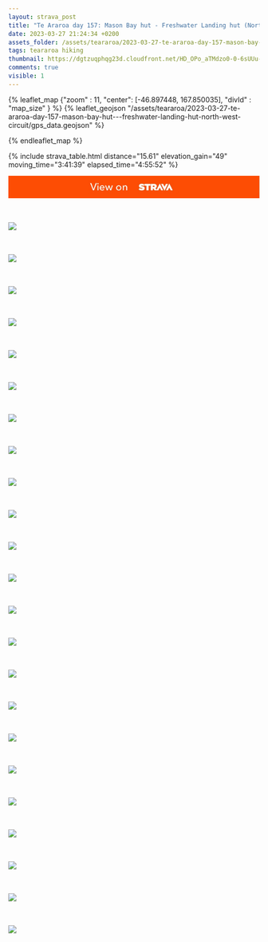 ```yaml
---
layout: strava_post
title: "Te Araroa day 157: Mason Bay hut - Freshwater Landing hut (North-West circuit)"
date: 2023-03-27 21:24:34 +0200
assets_folder: /assets/teararoa/2023-03-27-te-araroa-day-157-mason-bay-hut---freshwater-landing-hut-north-west-circuit
tags: teararoa hiking
thumbnail: https://dgtzuqphqg23d.cloudfront.net/HD_OPo_aTMdzo0-0-6sUUu-W7cmzOiIs-zh90XnRmiQ-1024x768.jpg
comments: true
visible: 1
---
```



{% leaflet_map {"zoom" : 11,
                  "center": [-46.897448, 167.850035],
                 "divId" : "map_size" } %}
    {% leaflet_geojson "/assets/teararoa/2023-03-27-te-araroa-day-157-mason-bay-hut---freshwater-landing-hut-north-west-circuit/gps_data.geojson" %}

{% endleaflet_map %}





{% include strava_table.html distance="15.61" elevation_gain="49" moving_time="3:41:39" elapsed_time="4:55:52" %}

[![](/assets/strava.jpg)](https://www.strava.com/activities/8795434770)


<br />

![](https://dgtzuqphqg23d.cloudfront.net/HD_OPo_aTMdzo0-0-6sUUu-W7cmzOiIs-zh90XnRmiQ-1024x768.jpg)


<br />

![](https://dgtzuqphqg23d.cloudfront.net/9un7KAycxWBL4k7VvDTPs_-EGGoay2SHYDnRfd3EuPs-768x1024.jpg)


<br />

![](https://dgtzuqphqg23d.cloudfront.net/B5DUatHzXK8MAx3QiUfMmbeU020SHXdQNk5Z93IKuY8-768x1024.jpg)


<br />

![](https://dgtzuqphqg23d.cloudfront.net/geKgE7YqW2jl3i7y12pg6b9CDahomFXVGmXyaXyZMD4-1024x768.jpg)


<br />

![](https://dgtzuqphqg23d.cloudfront.net/b9KmF2Af8m7xjCd-_P8CniG967nItE9vP8TwrWGa_54-1024x768.jpg)


<br />

![](https://dgtzuqphqg23d.cloudfront.net/prKPHK9ZwTk8v_njpkoG8TsoCdXIMMgFrsz4y5zH8hw-1024x768.jpg)


<br />

![](https://dgtzuqphqg23d.cloudfront.net/kXM9oly3Cs__ultKdkua-HLCvgJJrJ8rUkLXshHxGmg-1024x768.jpg)


<br />

![](https://dgtzuqphqg23d.cloudfront.net/F58PjkNIJmbkk7MyiuMOS2R_TlTU583wwFnGyZnqPeo-768x1024.jpg)


<br />

![](https://dgtzuqphqg23d.cloudfront.net/yFf3CgWAKa3MKE7V8-qPIkf-nhmRWru2RGr4MH3-3PQ-768x1024.jpg)


<br />

![](https://dgtzuqphqg23d.cloudfront.net/nBjnBAmpvYm3UoW1_Qf215nrUBywtfh5qg12WKmKlFg-768x1024.jpg)


<br />

![](https://dgtzuqphqg23d.cloudfront.net/wGmfckcZUshSbcC6ZNC60m2ybXFlcqG3OK8-STeote4-1024x768.jpg)


<br />

![](https://dgtzuqphqg23d.cloudfront.net/6BsjWx-PzGhVZOrynvd7rKEzpvE1QYHfUeaeeQ7i9NM-1024x768.jpg)


<br />

![](https://dgtzuqphqg23d.cloudfront.net/PZ-_SKJsNLNB8kzaPy3scw5EjHkgRyqwRLG7dSWvhRE-768x1024.jpg)


<br />

![](https://dgtzuqphqg23d.cloudfront.net/S3v4S0NJ39yuIGF7DXIqplzFDg8yR5EskSGy8JjBVOM-768x1024.jpg)


<br />

![](https://dgtzuqphqg23d.cloudfront.net/7arKpF2fjy8KCJnl-KB7oOTnFA8FDf6qO5qXpQu-r7A-768x1024.jpg)


<br />

![](https://dgtzuqphqg23d.cloudfront.net/BvpKl9GhW5CUPHgLEBlYDajkSI1x5ssASRx6c9E0PCY-1024x768.jpg)


<br />

![](https://dgtzuqphqg23d.cloudfront.net/sIhwz2qdRdp3bt6ldnTPMp8xMWYQ-74IbBpHKu5woPc-1024x768.jpg)


<br />

![](https://dgtzuqphqg23d.cloudfront.net/PpW3yujz-iXA96PAdmrYuBEtg4By6pGkYBRgTbRegW4-768x1024.jpg)


<br />

![](https://dgtzuqphqg23d.cloudfront.net/RCYSoYHkDSws6fHTTKK_coZA92Nu_DKwCstYcUmX9-4-768x1024.jpg)


<br />

![](https://dgtzuqphqg23d.cloudfront.net/PcqSocV7CmpjTJLQOhenlLZhJnr-E1MMQ2ywzXY5dgI-1024x768.jpg)


<br />

![](https://dgtzuqphqg23d.cloudfront.net/8m4EgxQAtlZBLnzu-xLtcae1xKVq4XuF7pwJgz8Qyjs-1024x768.jpg)


<br />

![](https://dgtzuqphqg23d.cloudfront.net/hilRIRpC5ZlEh1dmHYEeLqJE1BJkd6liQurVEt046Jg-1024x768.jpg)


<br />

![](https://dgtzuqphqg23d.cloudfront.net/rB2n9FmnRqTA96FDOU0EX-44kpJ9OACY5IQx3h1Qgkc-1024x768.jpg)
